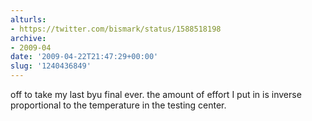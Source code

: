 ```yaml
---
alturls:
- https://twitter.com/bismark/status/1588518198
archive:
- 2009-04
date: '2009-04-22T21:47:29+00:00'
slug: '1240436849'
---
```


off to take my last byu final ever. the amount of effort I put in is inverse proportional to the temperature in the testing center.

